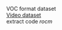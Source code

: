 VOC format dataset  
[Video dataset](https://pan.baidu.com/s/1CJQPUhGMb644L1pA7J88kA?pwd=rocm)  
extract code *rocm*
